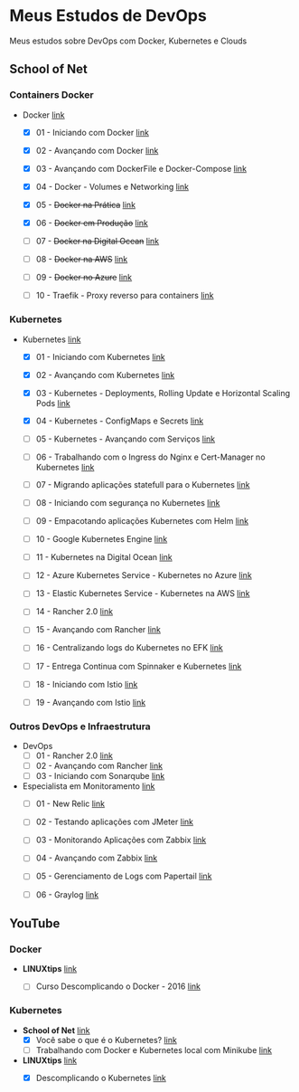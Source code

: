 # Meus Estudos de DevOps

Meus estudos sobre DevOps com Docker, Kubernetes e Clouds

## School of Net

### Containers Docker

- Docker [link](https://www.schoolofnet.com/plano-de-estudo-docker/)
    - [x] 01 - Iniciando com Docker [link](https://www.schoolofnet.com/curso/containers/docker-fundamentos/iniciando-com-docker-rev2/)
    - [x] 02 - Avançando com Docker [link](https://www.schoolofnet.com/curso/containers/docker-fundamentos/avancando-com-docker-rev2/)
    - [x] 03 - Avançando com DockerFile e Docker-Compose [link](https://www.schoolofnet.com/curso/containers/docker-fundamentos/avancando-com-dockerfile-e-docker-compose/)
    - [x] 04 - Docker - Volumes e Networking [link](https://www.schoolofnet.com/curso/containers/docker-fundamentos/docker-volumes-networking-rev2/)
    - [x] 05 - ~~Docker na Prática~~ [link](https://www.schoolofnet.com/curso/containers/docker-em-producao/docker-na-pratica/)
    - [x] 06 - ~~Docker em Produção~~ [link](https://www.schoolofnet.com/projeto-pratico/containers/docker-em-producao/docker-em-producao/)
    - [ ] 07 - ~~Docker na Digital Ocean~~ [link](https://www.schoolofnet.com/curso/containers/docker-em-producao/docker-na-digital-ocean/)
    - [ ] 08 - ~~Docker na AWS~~ [link](https://www.schoolofnet.com/curso/containers/docker-em-producao/docker-na-aws-rev2/)
    - [ ] 09 - ~~Docker no Azure~~ [link](https://www.schoolofnet.com/curso/containers/docker-em-producao/docker-no-azure/)
    - [ ] 10 - Traefik - Proxy reverso para containers [link](https://www.schoolofnet.com/curso/containers/docker-em-producao/traefik-proxy-reverso-para-containers-rev2/)


### Kubernetes

- Kubernetes [link](https://www.schoolofnet.com/plano-de-estudo-kubernetes/)
     - [x] 01 - Iniciando com Kubernetes [link](https://www.schoolofnet.com/curso/containers/kubernetes/iniciando-com-kubernetes-rev-2/)
     - [x] 02 - Avançando com Kubernetes [link](https://www.schoolofnet.com/curso/containers/kubernetes/avancando-com-kubernetes/)
     - [x] 03 - Kubernetes - Deployments, Rolling Update e Horizontal Scaling Pods [link](https://www.schoolofnet.com/curso/containers/kubernetes/kubernetes-deployments-rolling-update-e-horizontal/)
     - [x] 04 - Kubernetes - ConfigMaps e Secrets [link](https://www.schoolofnet.com/curso/containers/kubernetes/kubernetes-configmaps-e-secrets/)
     - [ ] 05 - Kubernetes - Avançando com Serviços [link](https://www.schoolofnet.com/curso/containers/kubernetes/kubernetes-avancando-com-servicos/)
     - [ ] 06 - Trabalhando com o Ingress do Nginx e Cert-Manager no Kubernetes [link](https://www.schoolofnet.com/curso/containers/kubernetes/trabalhando-com-o-ingress-do-nginx-e-cert-manager-/)
     - [ ] 07 - Migrando aplicações statefull para o Kubernetes [link](https://www.schoolofnet.com/curso/containers/kubernetes/migrando-aplicacoes-statefull-para-o-kubernetes/)
     - [ ] 08 - Iniciando com segurança no Kubernetes [link](https://www.schoolofnet.com/curso/containers/kubernetes/iniciando-com-seguranca-no-kubernetes/)
     - [ ] 09 - Empacotando aplicações Kubernetes com Helm [link](https://www.schoolofnet.com/curso/containers/kubernetes/empacotando-aplicacoes-kubernetes-com-helm/)
     - [ ] 10 - Google Kubernetes Engine [link](https://www.schoolofnet.com/curso/containers/kubernetes/google-kubernetes-engine/)
     - [ ] 11 - Kubernetes na Digital Ocean [link](https://www.schoolofnet.com/curso/containers/kubernetes/kubernetes-na-digital-ocean/)
     - [ ] 12 - Azure Kubernetes Service - Kubernetes no Azure [link](https://www.schoolofnet.com/curso/containers/kubernetes/azure-kubernetes-service-kubernetes-no-azure/)
     - [ ] 13 - Elastic Kubernetes Service - Kubernetes na AWS [link](https://www.schoolofnet.com/curso/containers/kubernetes/elastic-kubernetes-service-kubernetes-na-aws/)
     - [ ] 14 - Rancher 2.0 [link](https://www.schoolofnet.com/curso/containers/kubernetes/rancher-20-revisao-2/)
     - [ ] 15 - Avançando com Rancher [link](https://www.schoolofnet.com/curso/containers/kubernetes/avancando-com-rancher-rev2/)
     - [ ] 16 - Centralizando logs do Kubernetes no EFK [link](https://www.schoolofnet.com/curso/containers/kubernetes/centralizando-logs-do-kubernetes-no-efk/)
     - [ ] 17 - Entrega Continua com Spinnaker e Kubernetes [link](https://www.schoolofnet.com/curso/containers/kubernetes/entrega-continua-com-spinnaker-e-kubernetes-rev1/)
     - [ ] 18 - Iniciando com Istio [link](https://www.schoolofnet.com/curso/containers/kubernetes/iniciando-com-istio/)
     - [ ] 19 - Avançando com Istio [link](https://www.schoolofnet.com/curso/containers/kubernetes/avancando-com-istio/)


### Outros DevOps e Infraestrutura

- DevOps
    - [ ] 01 - Rancher 2.0 [link](https://www.schoolofnet.com/curso/containers/kubernetes/rancher-20-revisao-2/)
    - [ ] 02 - Avançando com Rancher [link](https://www.schoolofnet.com/curso/containers/kubernetes/avancando-com-rancher-rev2/)
    - [ ] 03 - Iniciando com Sonarqube [link](https://www.schoolofnet.com/curso/seguranca/sonarqube/iniciando-com-sonarqube/)
- Especialista em Monitoramento [link](https://www.schoolofnet.com/plano-de-estudo-especialista-em-monitoramento/)
    - [ ] 01 - New Relic [link](https://www.schoolofnet.com/curso/monitoramento/new-relic/new-relic/)
    - [ ] 02 - Testando aplicações com JMeter [link](https://www.schoolofnet.com/curso/monitoramento/jmeter/testando-aplicacoes-com-jmeter/)
    - [ ] 03 - Monitorando Aplicações com Zabbix [link](https://www.schoolofnet.com/curso/monitoramento/zabbix/monitorando-aplicacoes-com-zabbix-rev2/)
    - [ ] 04 - Avançando com Zabbix [link](https://www.schoolofnet.com/curso/monitoramento/zabbix/avancando-com-zabbix-rev-2/)
    - [ ] 05 - Gerenciamento de Logs com Papertail [link](https://www.schoolofnet.com/curso/monitoramento/logging/gerenciamento-de-logs-com-papertail/)
    - [ ] 06 - Graylog [link](https://www.schoolofnet.com/curso/monitoramento/logging/graylog/)



## YouTube

### Docker

- **LINUXtips** [link](https://www.youtube.com/channel/UCJnKVGmXRXrH49Tvrx5X0Sw)
    - [ ] Curso Descomplicando o Docker - 2016 [link](https://www.youtube.com/playlist?list=PLf-O3X2-mxDkiUH0r_BadgtELJ_qyrFJ_)


### Kubernetes

- **School of Net** [link](https://www.youtube.com/channel/UCIlafifr-E57jct9knCrZzw)
    - [x] Você sabe o que é o Kubernetes? [link](https://www.youtube.com/watch?v=a-2OBHlM5gU)
    - [ ] Trabalhando com Docker e Kubernetes local com Minikube [link](https://www.youtube.com/watch?v=VOQatejDYFo)
- **LINUXtips** [link](https://www.youtube.com/channel/UCJnKVGmXRXrH49Tvrx5X0Sw)
    - [x] Descomplicando o Kubernetes [link](https://www.youtube.com/playlist?list=PLf-O3X2-mxDmXQU-mJVgeaSL7Rtejvv0S)


